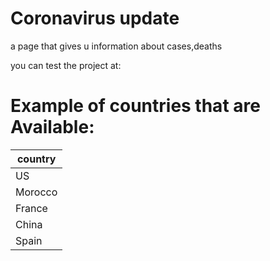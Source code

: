<!DOCTYPE html>
<html lang="en">
<head>
    <meta charset="UTF-8">
    <meta name="viewport" content="width=device-width, initial-scale=1.0">
    <link rel="stylesheet" href="https://stackpath.bootstrapcdn.com/bootstrap/4.4.1/css/bootstrap.min.css" integrity="sha384-Vkoo8x4CGsO3+Hhxv8T/Q5PaXtkKtu6ug5TOeNV6gBiFeWPGFN9MuhOf23Q9Ifjh" crossorigin="anonymous">
<body>
<h1>Coronavirus update</h1>
<p>a page that gives u information about cases,deaths</p>
<p>you can test the project at:</p>
<h1>Example of countries that are Available:</h1>
<table class="table">
    <thead class="thead-dark">
      <tr>
        <th scope="col"> country</th>
      </tr>
    </thead>
    <tbody>
      <tr>
        <td>US</td>
      </tr>
      <tr>
        <td>Morocco</td>
      </tr>
      <tr>
        <td>France</td>
      </tr>
      <tr>
        <td>China</td>
      </tr>
      <tr>
        <td>Spain</td>
      </tr>
        </tbody>
  </table>

  
 
</body>
</html>
